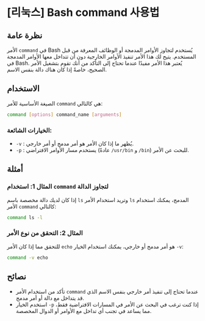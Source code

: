 # [리눅스] Bash command 사용법

## نظرة عامة
الأمر `command` في Bash يُستخدم لتجاوز الأوامر المدمجة أو الوظائف المعرفة من قبل المستخدم. يتيح لك هذا الأمر تنفيذ الأوامر الخارجية دون أن تتداخل معها الأوامر المدمجة في Bash. يُعتبر هذا الأمر مفيدًا عندما تحتاج إلى التأكد من أنك تقوم بتشغيل الأمر الصحيح، خاصةً إذا كان هناك دالة بنفس الاسم.

## الاستخدام
الصيغة الأساسية للأمر `command` هي كالتالي:

```bash
command [options] command_name [arguments]
```

### الخيارات الشائعة:
- `-v` : يُظهر ما إذا كان الأمر هو أمر مدمج أو أمر خارجي.
- `-p` : يستخدم مسار الأوامر الافتراضي (عادةً `/usr/bin` و `/bin`) للبحث عن الأمر.

## أمثلة
### المثال 1: استخدام `command` لتجاوز الدالة
إذا كان لديك دالة مخصصة باسم `ls` وتريد استخدام الأمر `ls` المدمج، يمكنك استخدام الأمر `command` كالتالي:

```bash
command ls -l
```

### المثال 2: التحقق من نوع الأمر
للتحقق مما إذا كان الأمر `echo` هو أمر مدمج أو خارجي، يمكنك استخدام الخيار `-v`:

```bash
command -v echo
```

## نصائح
- تأكد من استخدام الأمر `command` عندما تحتاج إلى تنفيذ أمر خارجي بنفس الاسم الذي قد يتداخل مع دالة أو أمر مدمج.
- استخدم الخيار `-p` إذا كنت ترغب في البحث عن الأمر في المسارات الافتراضية فقط، مما يساعد في تجنب أي تداخل مع الأوامر أو الدوال المخصصة.